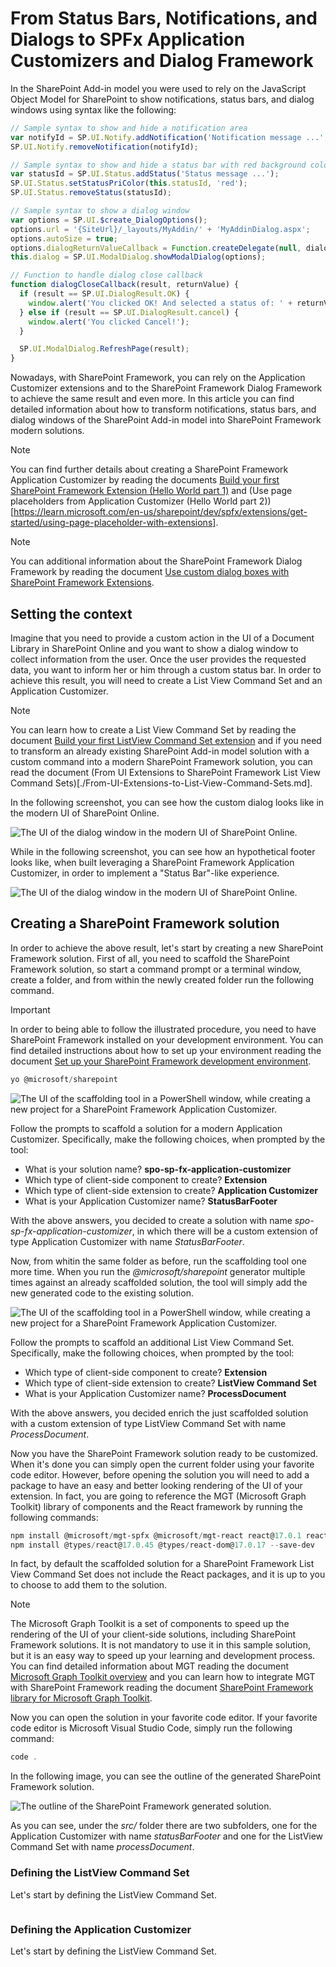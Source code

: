 # From Status Bars, Notifications, and Dialogs to SPFx Application Customizers and Dialog Framework

In the SharePoint Add-in model you were used to rely on the JavaScript Object Model for SharePoint to show notifications, status bars, and dialog windows using syntax like the following:

```JavaScript
// Sample syntax to show and hide a notification area
var notifyId = SP.UI.Notify.addNotification('Notification message ...', true);
SP.UI.Notify.removeNotification(notifyId);

// Sample syntax to show and hide a status bar with red background color
var statusId = SP.UI.Status.addStatus('Status message ...');
SP.UI.Status.setStatusPriColor(this.statusId, 'red');
SP.UI.Status.removeStatus(statusId);

// Sample syntax to show a dialog window
var options = SP.UI.$create_DialogOptions();
options.url = '{SiteUrl}/_layouts/MyAddin/' + 'MyAddinDialog.aspx';
options.autoSize = true;
options.dialogReturnValueCallback = Function.createDelegate(null, dialogCloseCallback);
this.dialog = SP.UI.ModalDialog.showModalDialog(options);

// Function to handle dialog close callback
function dialogCloseCallback(result, returnValue) {
  if (result == SP.UI.DialogResult.OK) {
    window.alert('You clicked OK! And selected a status of: ' + returnValue);
  } else if (result == SP.UI.DialogResult.cancel) {
    window.alert('You clicked Cancel!');
  } 

  SP.UI.ModalDialog.RefreshPage(result);
}
```

Nowadays, with SharePoint Framework, you can rely on the Application Customizer extensions and to the SharePoint Framework Dialog Framework to achieve the same result and even more. In this article you can find detailed information about how to transform notifications, status bars, and dialog windows of the SharePoint Add-in model into SharePoint Framework modern solutions.

> [!NOTE]
> You can find further details about creating a SharePoint Framework Application Customizer by reading the documents [Build your first SharePoint Framework Extension (Hello World part 1)](https://learn.microsoft.com/en-us/sharepoint/dev/spfx/extensions/get-started/build-a-hello-world-extension) and (Use page placeholders from Application Customizer (Hello World part 2))[https://learn.microsoft.com/en-us/sharepoint/dev/spfx/extensions/get-started/using-page-placeholder-with-extensions].

> [!NOTE]
> You can additional information about the SharePoint Framework Dialog Framework by reading the document [Use custom dialog boxes with SharePoint Framework Extensions](https://learn.microsoft.com/en-us/sharepoint/dev/spfx/extensions/guidance/using-custom-dialogs-with-spfx).

## Setting the context
Imagine that you need to provide a custom action in the UI of a Document Library in SharePoint Online and you want to show a dialog window to collect information from the user. Once the user provides the requested data, you want to inform her or him through a custom status bar. In order to achieve this result, you will need to create a List View Command Set and an Application Customizer.

> [!NOTE]
> You can learn how to create a List View Command Set by reading the document [Build your first ListView Command Set extension](https://learn.microsoft.com/en-us/sharepoint/dev/spfx/extensions/get-started/building-simple-cmdset-with-dialog-api) and if you need to transform an already existing SharePoint Add-in model solution with a custom command into a modern SharePoint Framework solution, you can read the document (From UI Extensions to SharePoint Framework List View Command Sets)[./From-UI-Extensions-to-List-View-Command-Sets.md].

In the following screenshot, you can see how the custom dialog looks like in the modern UI of SharePoint Online.

![The UI of the dialog window in the modern UI of SharePoint Online.](./assets/From-Notifications-to-Application-Customizers/From-Notifications-to-Application-Customizers-Dialog-output.png)

While in the following screenshot, you can see how an hypothetical footer looks like, when built leveraging a  SharePoint Framework Application Customizer, in order to implement a "Status Bar"-like experience.

![The UI of the dialog window in the modern UI of SharePoint Online.](./assets/From-Notifications-to-Application-Customizers/From-Notifications-to-Application-Customizers-Footer-output.png)

## Creating a SharePoint Framework solution
In order to achieve the above result, let's start by creating a new SharePoint Framework solution.
First of all, you need to scaffold the SharePoint Framework solution, so start a command prompt or a terminal window, create a folder, and from within the newly created folder run the following command.

> [!IMPORTANT]
> In order to being able to follow the illustrated procedure, you need to have SharePoint Framework installed on your development environment. You can find detailed instructions about how to set up your environment reading the document [Set up your SharePoint Framework development environment](https://learn.microsoft.com/en-us/sharepoint/dev/spfx/set-up-your-development-environment).


```PowerShell
yo @microsoft/sharepoint
```

![The UI of the scaffolding tool in a PowerShell window, while creating a new project for a SharePoint Framework Application Customizer.](./assets/From-Notifications-to-Application-Customizers/From-Notifications-to-Application-Customizers-yo-console.png)

Follow the prompts to scaffold a solution for a modern Application Customizer. Specifically, make the following choices, when prompted by the tool:
* What is your solution name? **spo-sp-fx-application-customizer**
* Which type of client-side component to create? **Extension**
* Which type of client-side extension to create? **Application Customizer**
* What is your Application Customizer name? **StatusBarFooter**

With the above answers, you decided to create a solution with name *spo-sp-fx-application-customizer*, in which there will be a custom extension of type Application Customizer with name *StatusBarFooter*.

Now, from whitin the same folder as before, run the scaffolding tool one more time. When you run the *@microsoft/sharepoint* generator multiple times against an already scaffolded solution, the tool will simply add the new generated code to the existing solution.

![The UI of the scaffolding tool in a PowerShell window, while creating a new project for a SharePoint Framework Application Customizer.](./assets/From-Notifications-to-Application-Customizers/From-Notifications-to-Application-Customizers-yo-console-command.png)

Follow the prompts to scaffold an additional List View Command Set. Specifically, make the following choices, when prompted by the tool:
* Which type of client-side component to create? **Extension**
* Which type of client-side extension to create? **ListView Command Set**
* What is your Application Customizer name? **ProcessDocument**

With the above answers, you decided enrich the just scaffolded solution with a custom extension of type ListView Command Set with name *ProcessDocument*.

Now you have the SharePoint Framework solution ready to be customized. When it's done you can simply open the current folder using your favorite code editor. However, before opening the solution you will need to add a package to have an easy and better looking rendering of the UI of your extension. In fact, you are going to reference the MGT (Microsoft Graph Toolkit) library of components and the React framework by running the following commands:

```PowerShell
npm install @microsoft/mgt-spfx @microsoft/mgt-react react@17.0.1 react-dom@17.0.1 --save
npm install @types/react@17.0.45 @types/react-dom@17.0.17 --save-dev
```

In fact, by default the scaffolded solution for a SharePoint Framework List View Command Set does not include the React packages, and it is up to you to choose to add them to the solution.

> [!NOTE]
> The Microsoft Graph Toolkit is a set of components to speed up the rendering of the UI of your client-side solutions, including SharePoint Framework solutions. It is not mandatory to use it in this sample solution, but it is an easy way to speed up your learning and development process. You can find detailed information about MGT reading the document [Microsoft Graph Toolkit overview](https://learn.microsoft.com/en-us/graph/toolkit/overview) and you can learn how to integrate MGT with SharePoint Framework reading the document [SharePoint Framework library for Microsoft Graph Toolkit](https://learn.microsoft.com/en-us/graph/toolkit/get-started/mgt-spfx).

Now you can open the solution in your favorite code editor. If your favorite code editor is Microsoft Visual Studio Code, simply run the following command:

```PowerShell
code .
```

In the following image, you can see the outline of the generated SharePoint Framework solution.

![The outline of the SharePoint Framework generated solution.](./assets/From-Notifications-to-Application-Customizers/From-Notifications-to-Application-Customizers-spfx-outline.png)

As you can see, under the *src/* folder there are two subfolders, one for the Application Customizer with name *statusBarFooter* and one for the ListView Command Set with name *processDocument*.

### Defining the ListView Command Set
Let's start by defining the ListView Command Set.

```TypeScript
```

### Defining the Application Customizer
Let's start by defining the ListView Command Set.

```TypeScript
```

